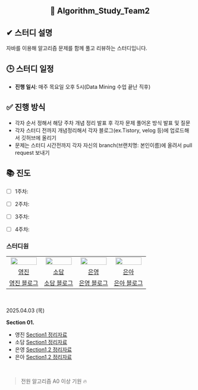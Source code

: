 <div align="center">
  
## 📘 Algorithm_Study_Team2

</div>

## ✔ 스터디 설명  
자바를 이용해 알고리즘 문제를 함께 풀고 리뷰하는 스터디입니다.  

## 🕒 스터디 일정  
- **진행 일시**: 매주 목요일 오후 5시(Data Mining 수업 끝난 직후)

## ✅ 진행 방식
- 각자 순서 정해서 해당 주차 개념 정리 발표 후 각자 문제 풀어온 방식 발표 및 질문
- 각자 스터디 전까지 개념정리해서 각자 블로그(ex.Tistory, velog 등)에 업로드해서 깃허브에 올리기
- 문제는 스터디 시간전까지 각자 자신의 branch(브랜치명: 본인이름)에 올려서 pull request 보내기

## 📚 진도  
- [ ] 1주차: 
- [ ] 2주차:
- [ ] 3주차:  
- [ ] 4주차:   


### 스터디원

<table align="center">
<tr align="center">
<td><img src="https://avatars.githubusercontent.com/u/92345780?v=4" style="width:95%;"></td>
<td><img src="https://avatars.githubusercontent.com/u/156926628?v=4" style="width:95%;"></td>
<td><img src="https://avatars.githubusercontent.com/u/181312333?v=4" style="width:95%; "></td>
<td><img src="https://avatars.githubusercontent.com/u/137254772?v=4" style="width:95%; "></td>
</tr>


<tr align="center">
<td><a href="">영진</td>
<td><a href="">소담</td>
<td><a href="">은영</td>
<td><a href="">은아</td>

</tr>


<tr align="center">
<td><a href="">영진 블로그</td>
<td><a href="">소담 블로그</td>
<td><a href="">은영 블로그</td>
<td><a href="">은아 블로그</td>
</tr>
</table>

<br>

2025.04.03 (목)

**Section 01.**

* 영진 <a href="">Section1 정리자료</a>
* 소담 <a href="">Section1 정리자료</a>
* 은영 <a href="">Section1,2 정리자료</a>
* 은아 <a href="">Section1,2 정리자료</a>
<br>

> 전원 알고리즘 A0 이상 기원 🔥  

